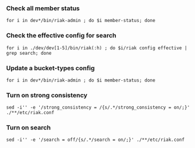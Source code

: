 
### Check all member status

```
for i in dev*/bin/riak-admin ; do $i member-status; done 
```

### Check the effective config for search
```
for i in ./dev/dev[1-5]/bin/riak(:h) ; do $i/riak config effective | grep search; done
```

### Update a bucket-types config

```
for i in dev*/bin/riak-admin ; do $i member-status; done 
```

### Turn on strong consistency 

```
sed -i'' -e '/strong_consistency = /{s/.*/strong_consistency = on/;}' ./**/etc/riak.conf
```

### Turn on search

```
sed -i'' -e '/search = off/{s/.*/search = on/;}' ./**/etc/riak.conf
```
